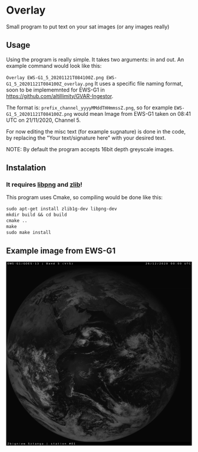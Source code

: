 # Overlay
Small program to put text on your sat images (or any images really)

## Usage
Using the program is really simple. It takes two arguments: in and out. An example command would look like this:

`Overlay EWS-G1_5_20201121T084100Z.png EWS-G1_5_20201121T084100Z_overlay.png`
It uses a specific file naming format, soon to be implememnted for EWS-G1 in https://github.com/altillimity/GVAR-Ingestor.

The format is:
`prefix_channel_yyyyMMddTHHmmssZ.png`, so for example `EWS-G1_5_20201121T084100Z.png` would mean Image from EWS-G1 taken on 08:41 UTC on 21/11/2020, Channel 5.

For now editing the misc text (for example sugnature) is done in the code, by replacing the "Your text/signature here" with your desired text.

NOTE: By default the program accepts 16bit depth greyscale images.

## Instalation
### It requires [libpng](https://github.com/glennrp/libpng) and [zlib](https://github.com/madler/zlib)!
This program uses Cmake, so compiling would be done like this:

```
sudo apt-get install zlib1g-dev libpng-dev
mkdir build && cd build
cmake ..
make
sudo make install
```
## Example image from EWS-G1
![Example Image](/images/out2k.png)

